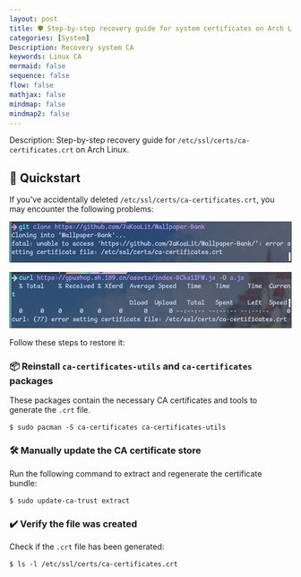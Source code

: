 ```yaml
---
layout: post
title: 🛡️ Step-by-step recovery guide for system certificates on Arch Linux 🔰 
categories: [System]
Description: Recovery system CA
keywords: Linux CA
mermaid: false
sequence: false
flow: false
mathjax: false
mindmap: false
mindmap2: false
---
```


Description: Step-by-step recovery guide for `/etc/ssl/certs/ca-certificates.crt` on Arch Linux.

## 🚀 Quickstart

If you've accidentally deleted `/etc/ssl/certs/ca-certificates.crt`, you may encounter the following problems:

![alt text](/images/system-ca/swappy-20250418-085842.png) 

![alt text](/images/system-ca/swappy-20250418-085854.png) 

Follow these steps to restore it:

### 📦 Reinstall `ca-certificates-utils` and `ca-certificates` packages

These packages contain the necessary CA certificates and tools to generate the `.crt` file.

```shell
$ sudo pacman -S ca-certificates ca-certificates-utils 
 ``` 

### 🛠️ Manually update the CA certificate store

Run the following command to extract and regenerate the certificate bundle:

```shell
$ sudo update-ca-trust extract
```

### ✔️ Verify the file was created

Check if the `.crt` file has been generated:

```shell
$ ls -l /etc/ssl/certs/ca-certificates.crt
```
